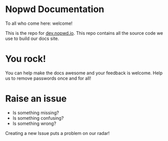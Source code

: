 # Nopwd Documentation

To all who come here: welcome!

This is the repo for [dev.nopwd.io](https://dev.nopwd.io).
This repo contains all the source code we use to build our docs site.

# You rock!

You can help make the docs awesome and your feedback is welcome.
Help us to remove passwords once and for all!

# Raise an issue

- Is something missing?
- Is something confusing?
- Is something wrong?

Creating a new Issue puts a problem on our radar!
